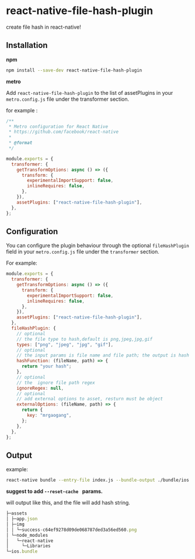 # react-native-file-hash-plugin

create file hash in react-native!

## Installation

**npm**

```bash
npm install --save-dev react-native-file-hash-plugin
```

**metro**

Add `react-native-file-hash-plugin` to the list of assetPlugins in your `metro.config.js` file under the transformer section.

for example :

```js
/**
 * Metro configuration for React Native
 * https://github.com/facebook/react-native
 *
 * @format
 */

module.exports = {
  transformer: {
    getTransformOptions: async () => ({
      transform: {
        experimentalImportSupport: false,
        inlineRequires: false,
      },
    }),
    assetPlugins: ["react-native-file-hash-plugin"],
  },
};
```

## Configuration

You can configure the plugin behaviour through the optional `fileHashPlugin` field in your `metro.config.js` file under the `transformer` section.

For example:

```js
module.exports = {
  transformer: {
    getTransformOptions: async () => ({
      transform: {
        experimentalImportSupport: false,
        inlineRequires: false,
      },
    }),
    assetPlugins: ["react-native-file-hash-plugin"],
  },
  fileHashPlugin: {
    // optional
    // the file type to hash,default is png,jpeg,jpg,gif
    types: ["png", "jpeg", "jpg", "gif"],
    // optional
    // the input params is file name and file path; the output is hash string ,default is react-native hash
    hashFunction: (fileName, path) => {
      return "your hash";
    },
    // optional
    // the  ignore file path regex
    ignoreRegex: null,
    // optional
    // add external options to asset, resturn must be object
    externalOptions: (fileName, path) => {
      return {
        key: "mrgaogang",
      };
    },
  },
};
```

## Output

example:

```bash
react-native bundle --entry-file index.js --bundle-output ./bundle/ios.bundle --platform ios --reset-cache --assets-dest ./bundle --dev false

```

**suggest to add `--reset-cache ` params.**

will output like this, and the file will add hash string.

```js
├─assets
│ ├─app.json
│ ├─img
│ │ └─success-c64ef9278d09de068787ded3a56ed560.png
│ └─node_modules
│   └─react-native
│     └─Libraries
└─ios.bundle

```
